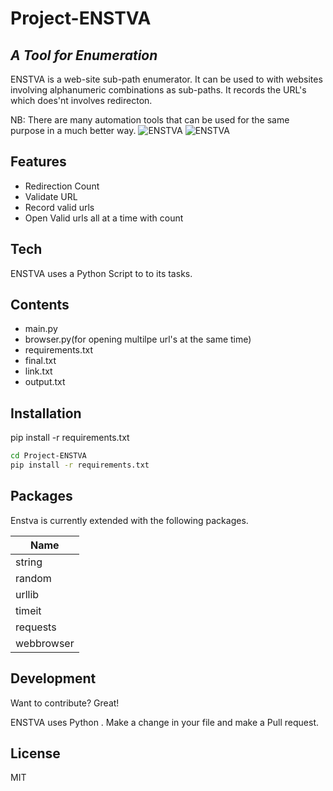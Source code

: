 # Project-ENSTVA
## _A Tool for Enumeration_
ENSTVA is a web-site sub-path enumerator. It can be used to with websites involving alphanumeric combinations as sub-paths. It records the URL's which does'nt involves redirecton.

NB: There are many automation tools that can be used for the same purpose in a much better way.
![ENSTVA](https://drive.google.com/uc?export=view&id=15ySoOapXOcBoU0paYwXzlKNEHuEyAxlu)
![ENSTVA](https://drive.google.com/uc?export=view&id=1hASu0II5Dbw63U6Gz6LS7TMOxpPQIxrY)

## Features

- Redirection Count
- Validate URL
- Record valid urls
- Open Valid urls all at a time with count

## Tech

ENSTVA uses a Python Script to to its tasks.
## Contents
- main.py
- browser.py(for opening multilpe url's at the same time)
- requirements.txt
- final.txt
- link.txt
- output.txt

## Installation
pip install -r requirements.txt
```sh
cd Project-ENSTVA
pip install -r requirements.txt
```
## Packages

Enstva is currently extended with the following packages.

| Name |
| ------ |
| string  |
| random |
| urllib | 
| timeit |
| requests |
| webbrowser | 

## Development

Want to contribute? Great!

ENSTVA uses Python .
Make a change in your file and make a Pull request.



## License

MIT


